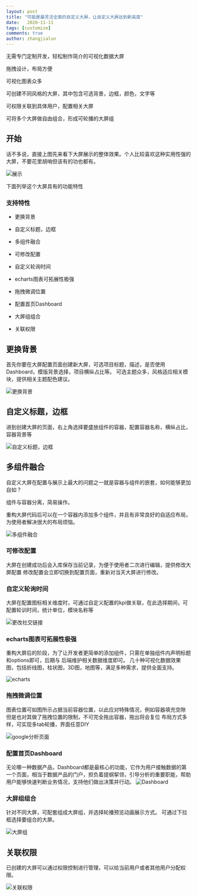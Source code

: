 ```yaml
---
layout: post
title: "可能是最灵活全面的自定义大屏，让自定义大屏达到新高度"
date:   2020-11-11
tags: [customize]
comments: true
author: zhangjialun
---
```

无需专门定制开发，轻松制作简介的可视化数据大屏

拖拽设计，布局方便

可视化图表众多

可创建不同风格的大屏，其中包含可选背景，边框，颜色，文字等

可权限关联到具体用户，配置相关大屏

可将多个大屏做自由组合，形成可轮播的大屏组

<!-- more -->

## 开始

话不多说，直接上图先来看下大屏展示的整体效果。个人比较喜欢这种实用性强的大屏，不要花里胡哨但该有的功也都有。

![展示](https://raw.githubusercontent.com/zhangjialun555/zhangjialun555.github.io/master/images/big_screen/6.29.38.png)

下面列举这个大屏具有的功能特性

### 支持特性

- 更换背景

- 自定义标题，边框

- 多组件融合

- 可修改配置

- 自定义轮询时间

- echarts图表可拓展性极强

- 拖拽微调位置

- 配置首页Dashboard

- 大屏组组合

- 关联权限



## 更换背景

首先你要在大屏配置页面创建新大屏，可选项目标题，描述，是否使用Dashboard，模版背景选择，项目横纵占比等。
可选主题众多，风格适应相关模块，提供相关主题配色建议。

![更换背景](https://raw.githubusercontent.com/zhangjialun555/zhangjialun555.github.io/master/images/big_screen/201605081335_.pic_hd.png)


## 自定义标题，边框

进到创建大屏的页面，右上角选择要盛放组件的容器，配置容器名称，横纵占比，容器背景等

![自定义标题，边框](https://raw.githubusercontent.com/zhangjialun555/zhangjialun555.github.io/master/images/big_screen/9.06.01.png)


## 多组件融合

自定义大屏在配置与展示上最大的问题之一就是容器与组件的嵌套，如何能够更加自如？

组件与容器分离，简易操作。

重构大屏代码后可以在一个容器内添加多个组件，并且有非常良好的自适应布局，为使用者解决很大的布局烦恼。


![多组件融合](https://raw.githubusercontent.com/zhangjialun555/zhangjialun555.github.io/master/images/big_screen/9.12.37.png)

### 可修改配置

大屏在创建成功后会入库保存当前记录，为便于使用者二次进行编辑，提供修改大屏配置
修改配置会立即切换到配置页面，重新对当天大屏进行修改。

### 自定义轮询时间
大屏在配置图标相关维度时，可通过自定义配置的kpi做关联，在此选择期间，可配置轮训时间，统计单位，模块名称等

![更改社交链接](https://raw.githubusercontent.com/zhangjialun555/zhangjialun555.github.io/master/images/big_screen/9.20.28.png)


###  echarts图表可拓展性极强

重构大屏后的阶段，为了让开发者更简单的添加组件，只需在单独组件内声明标题和options即可，后期与 后端维护相关数据维度即可。
几十种可视化数据效果图，包括折线图，柱状图，3D图，地图等，满足多种需求，提供全面支持。


![echarts](https://raw.githubusercontent.com/zhangjialun555/zhangjialun555.github.io/master/images/big_screen/9.33.59.png)

### 拖拽微调位置

图表位置可如图所示占据当前容器位置，以此应对特殊情况，例如容器填充空隙
但是也对其做了拖拽位置的限制，不可完全拖出容器，拖出将会复位
布局方式多样，可实现多tab轮播，界面任意DIY

![google分析页面](https://raw.githubusercontent.com/zhangjialun555/zhangjialun555.github.io/master/images/big_screen/9.35.36.png)

### 配置首页Dashboard

无论哪一种数据产品，Dashboard都是最核心的功能，它作为用户接触数据的第一个页面，相当于数据产品的门户，担负着提纲挈领，引导分析的重要职能，帮助用户能够快速判断业务情况，支持他们做出决策并行动。
![Dashboard](https://raw.githubusercontent.com/zhangjialun555/zhangjialun555.github.io/master/images/big_screen/9.35.36.png)

### 大屏组组合

针对不同大屏，可配套组成大屏组，并选择轮播预览动画展示方式。
可通过下拉框选择要组合的大屏。

![大屏组](https://raw.githubusercontent.com/zhangjialun555/zhangjialun555.github.io/master/images/big_screen/9.49.07.png)

## 关联权限

已创建的大屏可以通过权限控制进行管理，可以给当前用户或者其他用户分配权限。

![关联权限](https://upload-images.jianshu.io/upload_images/big_screen/9.49.07.png)
